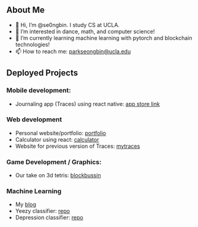 ## About Me
- 👋 Hi, I’m @se0ngbin. I study CS at UCLA.
- 👀 I’m interested in dance, math, and computer science!
- 🌱 I’m currently learning machine learning with pytorch and blockchain technologies!
- 📫 How to reach me: parkseongbin@ucla.edu

## Deployed Projects
### Mobile development:
- Journaling app (Traces) using react native: [app store link](https://apps.apple.com/gb/app/traces-record-rate-rewind/id1622948360)

### Web development
- Personal website/portfolio: [portfolio](https://se0ngbin.github.io/portfolio/)
- Calculator using react: [calculator](https://se0ngbin.github.io/react-calculator/)
- Website for previous version of Traces: [mytraces](https://www.mytraces.org)

### Game Development / Graphics:
- Our take on 3d tetris: [blockbussin](https://lenchennychen.github.io/blockbussin/)

### Machine Learning
- My [blog](https://blog.seongbin.me)
- Yeezy classifier: [repo](https://github.com/se0ngbin/yeezy-classifier)
- Depression classifier: [repo](https://github.com/se0ngbin/depression-classifier)

<!---
se0ngbin/se0ngbin is a ✨ special ✨ repository because its `README.md` (this file) appears on your GitHub profile.
You can click the Preview link to take a look at your changes.
--->
